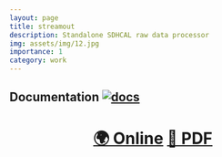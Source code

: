 ```yaml
---
layout: page
title: streamout
description: Standalone SDHCAL raw data processor
img: assets/img/12.jpg
importance: 1
category: work
---
```



## Documentation [![docs](https://github.com/SDHCAL/streamout/actions/workflows/Docs.yml/badge.svg)](https://github.com/SDHCAL/streamout/actions/workflows/Docs.yml)

<h1 align="center">
  <a href="https://SDHCAL.github.io/assets/projects/streamout/">🌍 Online</a>
  <a href="https://SDHCAL.github.io/assets/projects/streamout/streamout_Manual.pdf">📖 PDF</a>
</h1>
